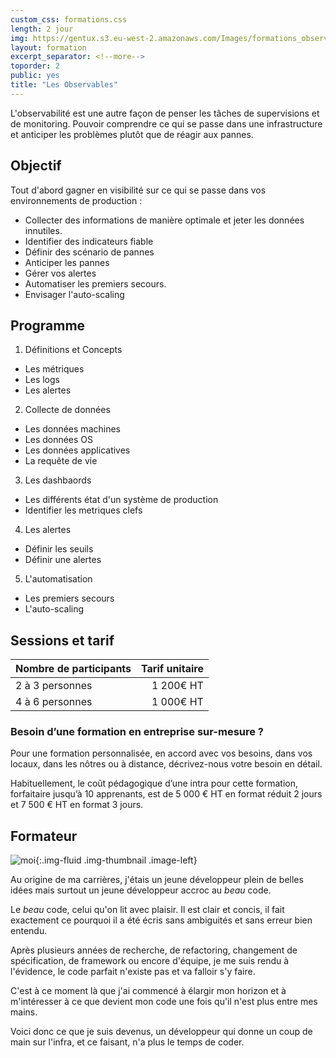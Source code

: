 ```yaml
---
custom_css: formations.css
length: 2 jour
img: https://gentux.s3.eu-west-2.amazonaws.com/Images/formations_observable-small.png
layout: formation
excerpt_separator: <!--more-->
toporder: 2
public: yes
title: "Les Observables"
---
```


L'observabilité est une autre façon de penser les tâches de supervisions et de
monitoring. Pouvoir comprendre ce qui se passe dans une infrastructure et
anticiper les problèmes plutôt que de réagir aux pannes.

<!--more-->

## Objectif

Tout d'abord gagner en visibilité sur ce qui se passe dans vos environnements de
production :

* Collecter des informations de manière optimale et jeter les données innutiles.
* Identifier des indicateurs fiable
* Définir des scénario de pannes
* Anticiper les pannes
* Gérer vos alertes
* Automatiser les premiers secours.
* Envisager l'auto-scaling

## Programme

1. Définitions et Concepts
  * Les métriques
  * Les logs
  * Les alertes
2. Collecte de données
  * Les données machines
  * Les données OS
  * Les données applicatives
  * La requête de vie
3. Les dashbaords
  * Les différents état d'un système de production
  * Identifier les metriques clefs
4. Les alertes
  * Définir les seuils
  * Définir une alertes
5. L'automatisation
  * Les premiers secours
  * L'auto-scaling

## Sessions et tarif

| Nombre de participants | Tarif unitaire |
| :--- | ---: |
| 2 à 3 personnes | 1 200€ HT |
| 4 à 6 personnes | 1 000€ HT |

### Besoin d’une formation en entreprise sur-mesure ?

Pour une formation personnalisée, en accord avec vos besoins, dans vos locaux,
dans les nôtres ou à distance, décrivez-nous votre besoin en détail.

Habituellement, le coût pédagogique d’une intra pour cette formation,
forfaitaire jusqu’à 10 apprenants, est de 5 000 € HT en format réduit 2 jours
et 7 500 € HT en format 3 jours.

## Formateur

![moi](https://gentux.s3.eu-west-2.amazonaws.com/Images/gentux-sd.png){:.img-fluid .img-thumbnail .image-left}

Au origine de ma carrières, j'étais un jeune développeur plein de belles idées
mais surtout un jeune développeur accroc au *beau* code.

Le *beau* code, celui qu'on lit avec plaisir. Il est clair et concis, il fait
exactement ce pourquoi il a été écris sans ambiguités et sans erreur bien
entendu.

Après plusieurs années de recherche, de refactoring, changement de
spécification, de framework ou encore d'équipe, je me suis rendu à l'évidence,
le code parfait n'existe pas et va falloir s'y faire.

C'est à ce moment là que j'ai commencé à élargir mon horizon et à m'intéresser à
ce que devient mon code une fois qu'il n'est plus entre mes mains.

Voici donc ce que je suis devenus, un développeur qui donne un coup de main sur
l'infra, et ce faisant, n'a plus le temps de coder.
